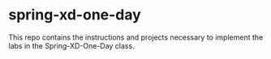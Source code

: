 # spring-xd-one-day
This repo contains the instructions and projects necessary to implement the labs in the Spring-XD-One-Day class.

